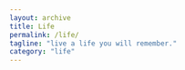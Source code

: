 ```yaml
---
layout: archive
title: Life
permalink: /life/
tagline: "live a life you will remember."
category: "life"
---
```

